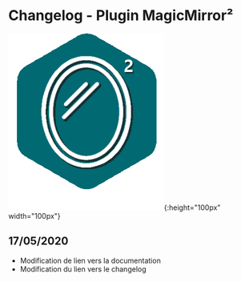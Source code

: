 # Changelog - Plugin MagicMirror²

![Icon](magicmirror2_icon.png){:height="100px" width="100px"}

## 17/05/2020

- Modification de lien vers la documentation
- Modification du lien vers le changelog